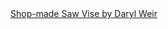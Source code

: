 <a href=" https://t.umblr.com/redirect?z=http%3A%2F%2Fwww.cianperez.com%2FWood%2FWoodDocs%2FWood_How_To%2FINDEX_How_To_pages%2FDarylWeir_SawVise.htm&amp;t=NmFiMGMxZjQxNWIxMTU3NzA4NzNjZTA1MTFjNmRkOWUwOGQ1OThmNixsNmJUbWNQYg%3D%3D&amp;b=t%3AqHVAHG4mRdaot7uHHBcIRA&amp;p=https%3A%2F%2Fweekendjoiner.com%2Fpost%2F34676712725%2Fshop-made-saw-vise-by-daryl-weir&amp;m=0">
                        Shop-made Saw Vise by Daryl Weir                    </a>
